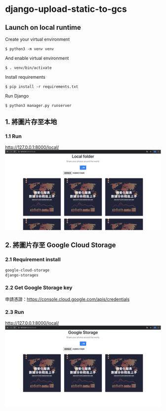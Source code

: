# django-upload-static-to-gcs

## Launch on local runtime
Create your virtual environment
```
$ python3 -m venv venv
```

And enable virtual environment
```
$ . venv/bin/activate
```

Install requirements
```
$ pip install -r requirements.txt 
```

Run Django
```
$ python3 manager.py runserver
```

## 1. 將圖片存至本地

### 1.1 Run
http://127.0.0.1:8000/local/
<img src="https://github.com/hsuanchi/django-upload-static-to-gcs/blob/main/doc/local folder.jpg">

## 2. 將圖片存至 Google Cloud Storage

### 2.1 Requirement install

```
google-cloud-storage
django-storages
```

### 2.2 Get Google Storage key
申請憑證：https://console.cloud.google.com/apis/credentials

### 2.3 Run
http://127.0.0.1:8000/local/
<img src="https://github.com/hsuanchi/django-upload-static-to-gcs/blob/main/doc/google_storage.jpg">
